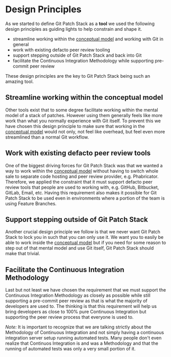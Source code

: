 # Design Principles

As we started to define Git Patch Stack as a **tool** we used the following
design principles as guiding lights to help constrain and shape it.

- streamline working within the [conceptual model](../conceptual-model.md)
  and working with Git in general
- work with existing defacto peer review tooling
- support stepping outside of Git Patch Stack and back into Git
- facilitate the Continuous Integration Methodology while supporting pre-commit
  peer review

These design principles are the key to Git Patch Stack being such an amazing
tool.

## Streamline working within the conceptual model

Other tools exist that to some degree facilitate working within the mental
model of a stack of patches. However using them generally feels like more work
than what you normally experience with Git itself. To prevent
this we have chosen this design principle to make sure that working in the [conceptual
model](../conceptual-model.md) would not only, not feel like overhead, but feel
even more streamlined than a normal Git workflow.

## Work with existing defacto peer review tools

One of the biggest driving forces for Git Patch Stack was that we wanted a way
to work within the [conceptual model](../conceptual-model.md) without having to
switch whole sale to separate code hosting and peer review provider, e.g.
Phabricator. Therefore, we applied the constraint that it must support defacto
peer review tools that people are used to working with, e.g. GitHub, Bitbucket,
GitLab, Email, etc. Having this requirement also makes it possible for Git
Patch Stack to be used even in environments where a portion of the team is
using Feature Branches.

## Support stepping outside of Git Patch Stack

Another crucial design principle we follow is that we never want Git Patch
Stack to lock you in such that you can only use it. We want you to easily be
able to work inside the [conceptual model](../conceptual-model.md) but if you
need for some reason to step out of that mental model and use Git itself,
Git Patch Stack should make that trivial.

## Facilitate the Continuous Integration Methodology

Last but not least we have chosen the requirement that we must support the
Continuous Integration Methodology as closely as possible while still
supporting a pre-commit peer review as that is what the majority of developers
are used to. The thinking is that this requirement will help us bring
developers as close to 100% pure Continuous Integration but supporting the peer
review process that everyone is used to.

*Note:* It is important to recognize that we are talking strictly about the
Methodology of Continuous Integration and not simply having a continuous
integration server setup running automated tests. Many people don't even
realize that Continuos Integration is and was a Methodology and that the
running of automated tests was only a very small portion of it.
